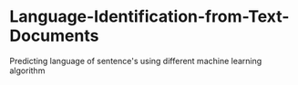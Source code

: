# Language-Identification-from-Text-Documents
Predicting language of sentence's using different machine learning algorithm
